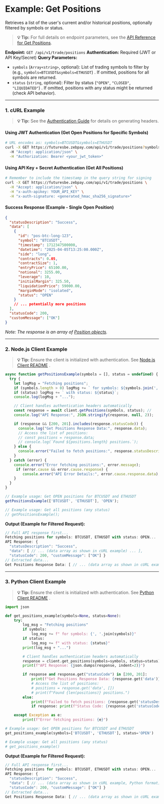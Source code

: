 # Example: Get Positions

Retrieves a list of the user's current and/or historical positions, optionally filtered by symbols or status.

> **💡 Tip:** For full details on endpoint parameters, see the [API Reference for Get Positions](../../api-reference/private-endpoints/trade.md#get-positions).

**Endpoint:** `GET /api/v1/trade/positions`
**Authentication:** Required (JWT or API Key/Secret)
**Query Parameters:**

* `symbols` (`Array<string>`, optional): List of trading symbols to filter by (e.g., `symbols=BTCUSDT&symbols=ETHUSDT`) . If omitted, positions for all symbols are returned.
* `status` (`string`, optional): Filter by status (`"OPEN"`, `"CLOSED"`, `"LIQUIDATED"`) . If omitted, positions with any status might be returned (check API behavior).

-----

### 1. cURL Example

> **💡 Tip:** See the [Authentication Guide](../../api-reference/authentication.md) for details on generating headers.

#### Using JWT Authentication (Get Open Positions for Specific Symbols)

```bash
# URL encodes as: symbols=BTCUSDT&symbols=ETHUSDT
curl -X GET https://futuresbe.zebpay.com/api/v1/trade/positions?symbols=BTCUSDT&symbols=ETHUSDT&status=OPEN \
  -H "Accept: application/json" \
  -H "Authorization: Bearer <your_jwt_token>"
````

#### Using API Key + Secret Authentication (Get All Positions)

```bash
# Remember to include the timestamp in the query string for signing
curl -X GET https://futuresbe.zebpay.com/api/v1/trade/positions \
  -H "Accept: application/json" \
  -H "x-auth-apikey: YOUR_API_KEY" \
  -H "x-auth-signature: <generated_hmac_sha256_signature>"
```

#### Success Response (Example - Single Open Position)

```json
{
  "statusDescription": "Success",
  "data": [
    {
      "id": "pos-btc-long-123",
      "symbol": "BTCUSDT",
      "timestamp": 1712347500000,
      "datetime": "2025-04-05T13:25:00.000Z",
      "side": "long",
      "contracts": 0.05,
      "contractSize": 1,
      "entryPrice": 65100.00,
      "notional": 3255.00,
      "leverage": 10,
      "initialMargin": 325.50,
      "liquidationPrice": 59000.00,
      "marginMode": "isolated",
      "status": "OPEN"
    }
    // ... potentially more positions
  ],
  "statusCode": 200,
  "customMessage": ["OK"]
}
```

*Note: The response is an array of [Position objects](../../api-reference/data-models.md#position).*

-----

### 2\. Node.js Client Example

> **💡 Tip:** Ensure the client is initialized with authentication. See [Node.js Client README](../../../clients/rest-http/node/README.md) .

```javascript
async function getPositionsExample(symbols = [], status = undefined) {
  try {
    let logMsg = "Fetching positions";
    if (symbols.length > 0) logMsg += ` for symbols: ${symbols.join(', ')}`;
    if (status) logMsg += ` with status: ${status}`;
    console.log(logMsg + "...");

    // Client handles authentication headers automatically
    const response = await client.getPositions(symbols, status); //
    console.log("API Response:", JSON.stringify(response, null, 2));

    if (response && [200, 201].includes(response.statusCode)) {
      console.log("Get Positions Response Data:", response.data);
      // Access the list of positions:
      // const positions = response.data;
      // console.log(`Found ${positions.length} positions.`);
    } else {
      console.error("Failed to fetch positions:", response.statusDescription);
    }
  } catch (error) {
    console.error("Error fetching positions:", error.message);
     if (error.cause && error.cause.response) {
        console.error("API Error Details:", error.cause.response.data);
    }
  }
}

// Example usage: Get OPEN positions for BTCUSDT and ETHUSDT
getPositionsExample(['BTCUSDT', 'ETHUSDT'], 'OPEN');

// Example usage: Get all positions (any status)
// getPositionsExample();
```

**Output (Example for Filtered Request):**

```js
// Full API response first...
Fetching positions for symbols: BTCUSDT, ETHUSDT with status: OPEN...
API Response: {
  "statusDescription": "Success",
  "data": [ // ... (data array as shown in cURL example) ... ],
  "statusCode": 200, "customMessage": ["OK"] }
// Extracted data...
Get Positions Response Data: [ // ... (data array as shown in cURL example) ... ]
```

-----

### 3\. Python Client Example

> **💡 Tip:** Ensure the client is initialized with authentication. See [Python Client README](../../../clients/rest-http/python/README.md) .

```python
import json

def get_positions_example(symbols=None, status=None):
    try:
        log_msg = "Fetching positions"
        if symbols:
            log_msg += f" for symbols: {', '.join(symbols)}"
        if status:
            log_msg += f" with status: {status}"
        print(log_msg + "...")

        # Client handles authentication headers automatically
        response = client.get_positions(symbols=symbols, status=status) #
        print(f"API Response: {json.dumps(response, indent=2)}")

        if response and response.get("statusCode") in [200, 201]:
            print(f"Get Positions Response Data: {response.get('data')}")
            # Access the list of positions:
            # positions = response.get('data', [])
            # print(f"Found {len(positions)} positions.")
        else:
            print(f"Failed to fetch positions: {response.get('statusDescription')}")
            if response: print(f"Status Code: {response.get('statusCode')}")

    except Exception as e:
        print(f"Error fetching positions: {e}")

# Example usage: Get OPEN positions for BTCUSDT and ETHUSDT
get_positions_example(symbols=['BTCUSDT', 'ETHUSDT'], status='OPEN')

# Example usage: Get all positions (any status)
# get_positions_example()
```

**Output (Example for Filtered Request):**

```js
// Full API response first...
Fetching positions for symbols: BTCUSDT, ETHUSDT with status: OPEN...
API Response: {
  "statusDescription": "Success",
  "data": [ // ... (data array as shown in cURL example, Python format) ... ],
  "statusCode": 200, "customMessage": ["OK"] }
// Extracted data...
Get Positions Response Data: [ // ... (data array as shown in cURL example, Python format) ... ]
```
